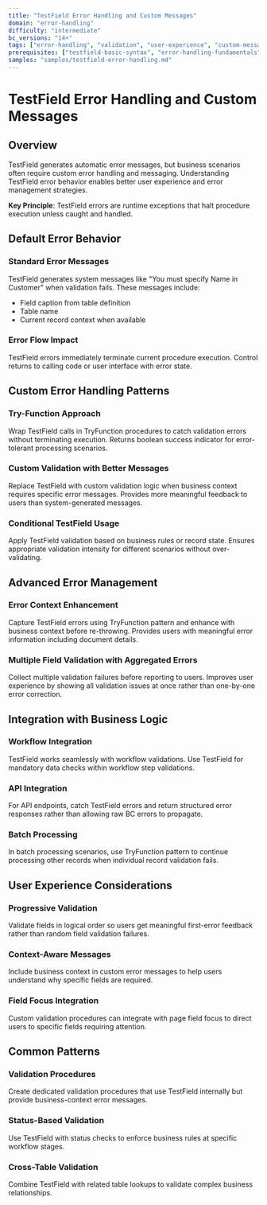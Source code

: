 ```yaml
---
title: "TestField Error Handling and Custom Messages"
domain: "error-handling"
difficulty: "intermediate"
bc_versions: "14+"
tags: ["error-handling", "validation", "user-experience", "custom-messages"]
prerequisites: ["testfield-basic-syntax", "error-handling-fundamentals"]
samples: "samples/testfield-error-handling.md"
---
```


# TestField Error Handling and Custom Messages

## Overview

TestField generates automatic error messages, but business scenarios often require custom error handling and messaging. Understanding TestField error behavior enables better user experience and error management strategies.

**Key Principle**: TestField errors are runtime exceptions that halt procedure execution unless caught and handled.

## Default Error Behavior

### Standard Error Messages
TestField generates system messages like "You must specify Name in Customer" when validation fails. These messages include:
- Field caption from table definition
- Table name
- Current record context when available

### Error Flow Impact
TestField errors immediately terminate current procedure execution. Control returns to calling code or user interface with error state.

## Custom Error Handling Patterns

### Try-Function Approach
Wrap TestField calls in TryFunction procedures to catch validation errors without terminating execution. Returns boolean success indicator for error-tolerant processing scenarios.

### Custom Validation with Better Messages
Replace TestField with custom validation logic when business context requires specific error messages. Provides more meaningful feedback to users than system-generated messages.

### Conditional TestField Usage
Apply TestField validation based on business rules or record state. Ensures appropriate validation intensity for different scenarios without over-validating.

## Advanced Error Management

### Error Context Enhancement
Capture TestField errors using TryFunction pattern and enhance with business context before re-throwing. Provides users with meaningful error information including document details.

### Multiple Field Validation with Aggregated Errors
Collect multiple validation failures before reporting to users. Improves user experience by showing all validation issues at once rather than one-by-one error correction.

## Integration with Business Logic

### Workflow Integration
TestField works seamlessly with workflow validations. Use TestField for mandatory data checks within workflow step validations.

### API Integration
For API endpoints, catch TestField errors and return structured error responses rather than allowing raw BC errors to propagate.

### Batch Processing
In batch processing scenarios, use TryFunction pattern to continue processing other records when individual record validation fails.

## User Experience Considerations

### Progressive Validation
Validate fields in logical order so users get meaningful first-error feedback rather than random field validation failures.

### Context-Aware Messages
Include business context in custom error messages to help users understand why specific fields are required.

### Field Focus Integration
Custom validation procedures can integrate with page field focus to direct users to specific fields requiring attention.

## Common Patterns

### Validation Procedures
Create dedicated validation procedures that use TestField internally but provide business-context error messages.

### Status-Based Validation
Use TestField with status checks to enforce business rules at specific workflow stages.

### Cross-Table Validation
Combine TestField with related table lookups to validate complex business relationships.

